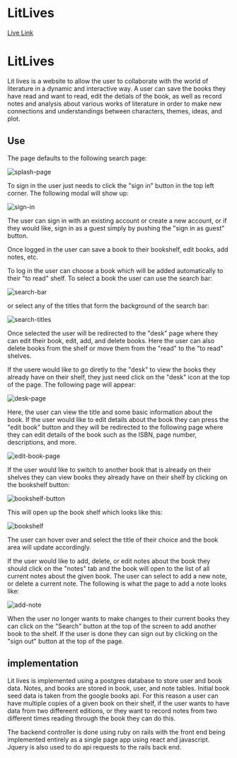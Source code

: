# LitLives 

[Live Link](http://www.litlives.com)



# LitLives

Lit lives is a website to allow the user to collaborate with the world of literature in a dynamic and interactive way. A user can save the books they have read and want to read, edit the detials of the book, as well as record notes and analysis about various works of literature in order to make new connections and understandings between characters, themes, ideas, and plot. 

## Use

The page defaults to the following search page: 

![splash-page]

To sign in the user just needs to click the "sign in" button in the top left corner. The following modal will show up: 

![sign-in]

The user can sign in with an existing account or create a new account, or if they would like, sign in as a guest simply by pushing the "sign in as guest" button. 

Once logged in the user can save a book to their bookshelf, edit books, add notes, etc.

To log in the user can choose a book which will be added automatically to their "to read" shelf. To select a book the user can use the search bar: 

![search-bar]

or select any of the titles that form the background of the search bar: 

![search-titles]

Once selected the user will be redirected to the "desk" page where they can edit their book, edit, add, and delete books. Here the user can also delete books from the shelf or move them from the "read" to the "to read" shelves. 

If the usere would like to go diretly to the "desk" to view the books they already have on their shelf, they just need click on the "desk" icon at the top of the page. The following page will appear: 

![desk-page]

Here, the user can view the title and some basic information about the book. If the user would like to edit details about the book they can press the "edit book" button and they will be redirected to the following page where they can edit details of the book such as the ISBN, page number, descriptions, and more. 

![edit-book-page]

If the user would like to switch to another book that is already on their shelves they can view books they already have on their shelf by clicking on the bookshelf button: 

![bookshelf-button]

This will open up the book shelf which looks like this:

![bookshelf]

The user can hover over and select the title of their choice and the book area will update accordingly. 

If the user would like to add, delete, or edit notes about the book they should click on the "notes" tab and the book will open to the list of all current notes about the given book. The user can select to add a new note, or delete a current note. The following is what the page to add a note looks like:  

![add-note]

When the user no longer wants to make changes to their current books they can click on the "Search" button at the top of the screen to add another book to the shelf. If the user is done they can sign out by clicking on the "sign out" button at the top of the page. 

## implementation

Lit lives is implemented using a postgres database to store user and book data. Notes, and books are stored in book, user, and note tables. Initial book seed data is taken from the google books api. For this reason a user can have multiple copies of a given book on their shelf, if the user wants to have data from two differeent editions, or they want to record notes from two different times reading through the book they can do this. 

The backend controller is done using ruby on rails with the front end being implemented entirely as a single page app using react and javascript. Jquery is also used to do api requests to the rails back end.

[splash-page]: ./docs/SearchPage.png
[sign-in]: ./docs/Login.png
[search-bar]: ./docs/SearchBar.png 
[search-titles]: ./docs/InitialBooks.png
[desk-page]: ./docs/Desk.png
[edit-book-page]: ./docs/EditNotePage.png
[bookshelf-button]: ./docs/bookshelfbutton.png
[bookshelf]: ./docs/bookshelf.png
[add-note]: ./docs/AddNotePage.png


[phase-one]: ./docs/phases/phase1.md
[phase-two]: ./docs/phases/phase2.md
[phase-three]: ./docs/phases/phase3.md
[phase-four]: ./docs/phases/phase4.md
[phase-five]: ./docs/phases/phase5.md
